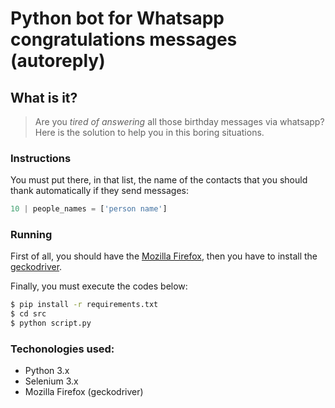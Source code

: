 # Python bot for Whatsapp congratulations messages (autoreply)

## What is it?
> Are you _tired of answering_ all those birthday messages via whatsapp? 
Here is the solution to help you in this boring situations.

### Instructions
You must put there, in that list, the name of the contacts that you should thank automatically if they send messages:
```python
10 | people_names = ['person name']
```

### Running

First of all, you should have the [Mozilla Firefox](https://www.mozilla.org/pt-BR/firefox/new/), then you have to install the [geckodriver](https://github.com/mozilla/geckodriver/releases).

Finally, you must execute the codes below:

```sh
$ pip install -r requirements.txt 
$ cd src
$ python script.py
```

### Techonologies used:
* Python 3.x
* Selenium 3.x
* Mozilla Firefox (geckodriver)
